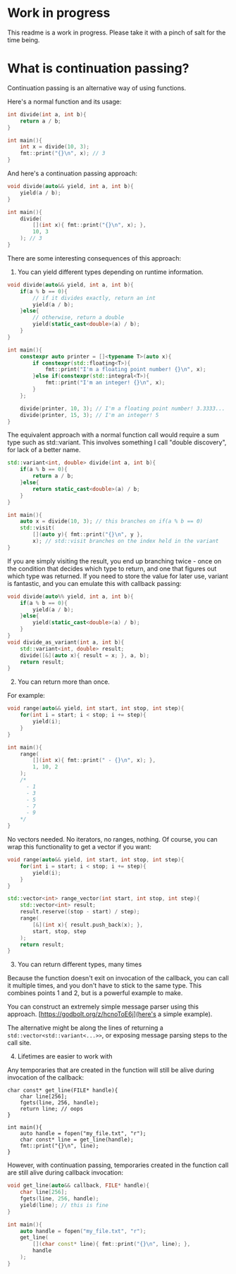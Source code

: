 # Work in progress

This readme is a work in progress. Please take it with a pinch of salt for the time being.

# What is continuation passing?

Continuation passing is an alternative way of using functions.

Here's a normal function and its usage:

```cpp
int divide(int a, int b){
    return a / b;
}

int main(){
    int x = divide(10, 3);
    fmt::print("{}\n", x); // 3
}
```

And here's a continuation passing approach:
```cpp
void divide(auto&& yield, int a, int b){
    yield(a / b);
}

int main(){
    divide(
        [](int x){ fmt::print("{}\n", x); },
        10, 3
    ); // 3
}

```

There are some interesting consequences of this approach:

1. You can yield different types depending on runtime information.
```cpp
void divide(auto&& yield, int a, int b){
    if(a % b == 0){
        // if it divides exactly, return an int
        yield(a / b); 
    }else{
        // otherwise, return a double
        yield(static_cast<double>(a) / b);
    }
}

int main(){
    constexpr auto printer = []<typename T>(auto x){
        if constexpr(std::floating<T>){
            fmt::print("I'm a floating point number! {}\n", x);
        }else if(constexpr(std::integral<T>){
            fmt::print("I'm an integer! {}\n", x);
        }
    };

    divide(printer, 10, 3); // I'm a floating point number! 3.3333...
    divide(printer, 15, 3); // I'm an integer! 5
}
```

The equivalent approach with a normal function call would require a sum type such as std::variant. This involves something I call "double discovery", for lack of a better name.

```cpp
std::variant<int, double> divide(int a, int b){
    if(a % b == 0){
        return a / b;
    }else{
        return static_cast<double>(a) / b;
    }
}

int main(){
    auto x = divide(10, 3); // this branches on if(a % b == 0)
    std::visit(
        [](auto y){ fmt::print("{}\n", y },
        x); // std::visit branches on the index held in the variant
}
```

If you are simply visiting the result, you end up branching twice - once on the condition that decides which type to return, and one that figures out which type was returned.
If you need to store the value for later use, variant is fantastic, and you can emulate this with callback passing:

```cpp
void divide(auto%% yield, int a, int b){
    if(a % b == 0){
        yield(a / b);
    }else{
        yield(static_cast<double>(a) / b);
    }
}
void divide_as_variant(int a, int b){
    std::variant<int, double> result;
    divide([&](auto x){ result = x; }, a, b); 
    return result;
}
```

2. You can return more than once.

For example:
```cpp
void range(auto&& yield, int start, int stop, int step){
    for(int i = start; i < stop; i += step){
        yield(i);
    }
}

int main(){
    range(
        [](int x){ fmt::print(" - {}\n", x); },
        1, 10, 2
    );
    /*
      - 1
      - 3
      - 5
      - 7
      - 9
    */
}
```

No vectors needed. No iterators, no ranges, nothing. Of course, you can wrap this functionality to get a vector if you want:

```cpp
void range(auto&& yield, int start, int stop, int step){
    for(int i = start; i < stop; i += step){
        yield(i);
    }
}

std::vector<int> range_vector(int start, int stop, int step){
    std::vector<int> result;
    result.reserve((stop - start) / step);
    range(
        [&](int x){ result.push_back(x); },
        start, stop, step
    );
    return result;
}
``` 

3. You can return different types, many times

Because the function doesn't exit on invocation of the callback, you can call it multiple times, and you don't
have to stick to the same type. This combines points 1 and 2, but is a powerful example to make.

You can construct an extremely simple message parser using this approach.
[https://godbolt.org/z/hcnoToE6j](here's a simple example).

The alternative might be along the lines of returning a `std::vector<std::variant<...>>`, or exposing message
parsing steps to the call site.

4. Lifetimes are easier to work with

Any temporaries that are created in the function will still be alive during invocation of the callback:

```
char const* get_line(FILE* handle){
    char line[256];
    fgets(line, 256, handle);
    return line; // oops
}

int main(){
    auto handle = fopen("my_file.txt", "r");
    char const* line = get_line(handle);
    fmt::print("{}\n", line);
}
```

However, with continuation passing, temporaries created in the function call are still alive during callback invocation:

```cpp
void get_line(auto&& callback, FILE* handle){
    char line[256];
    fgets(line, 256, handle);
    yield(line); // this is fine
}

int main(){
    auto handle = fopen("my_file.txt", "r");
    get_line(
        [](char const* line){ fmt::print("{}\n", line); },
        handle
    );
}
```

